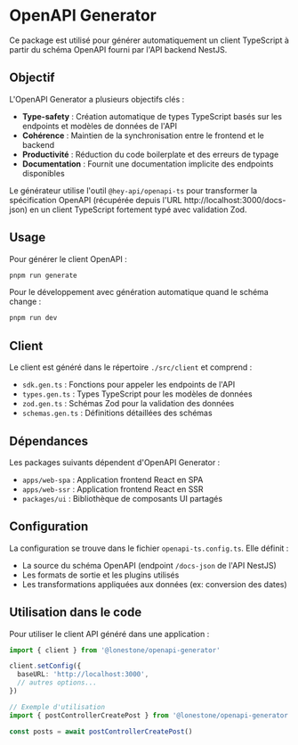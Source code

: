 # OpenAPI Generator

Ce package est utilisé pour générer automatiquement un client TypeScript à partir du schéma OpenAPI fourni par l'API backend NestJS.

## Objectif

L'OpenAPI Generator a plusieurs objectifs clés :

- **Type-safety** : Création automatique de types TypeScript basés sur les endpoints et modèles de données de l'API
- **Cohérence** : Maintien de la synchronisation entre le frontend et le backend
- **Productivité** : Réduction du code boilerplate et des erreurs de typage
- **Documentation** : Fournit une documentation implicite des endpoints disponibles

Le générateur utilise l'outil `@hey-api/openapi-ts` pour transformer la spécification OpenAPI (récupérée depuis l'URL http://localhost:3000/docs-json) en un client TypeScript fortement typé avec validation Zod.

## Usage

Pour générer le client OpenAPI :

```bash
pnpm run generate
```

Pour le développement avec génération automatique quand le schéma change :

```bash
pnpm run dev
```

## Client

Le client est généré dans le répertoire `./src/client` et comprend :

- `sdk.gen.ts` : Fonctions pour appeler les endpoints de l'API
- `types.gen.ts` : Types TypeScript pour les modèles de données
- `zod.gen.ts` : Schémas Zod pour la validation des données
- `schemas.gen.ts` : Définitions détaillées des schémas

## Dépendances

Les packages suivants dépendent d'OpenAPI Generator :

- `apps/web-spa` : Application frontend React en SPA
- `apps/web-ssr` : Application frontend React en SSR
- `packages/ui` : Bibliothèque de composants UI partagés

## Configuration

La configuration se trouve dans le fichier `openapi-ts.config.ts`. Elle définit :

- La source du schéma OpenAPI (endpoint `/docs-json` de l'API NestJS)
- Les formats de sortie et les plugins utilisés
- Les transformations appliquées aux données (ex: conversion des dates)

## Utilisation dans le code

Pour utiliser le client API généré dans une application :

```typescript
import { client } from '@lonestone/openapi-generator'

client.setConfig({
  baseURL: 'http://localhost:3000',
  // autres options...
})
```

```typescript
// Exemple d'utilisation
import { postControllerCreatePost } from '@lonestone/openapi-generator'

const posts = await postControllerCreatePost()
```
